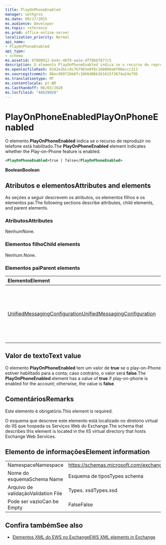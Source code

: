 ```yaml
---
title: PlayOnPhoneEnabled
manager: sethgros
ms.date: 09/17/2015
ms.audience: Developer
ms.topic: reference
ms.prod: office-online-server
localization_priority: Normal
api_name:
- PlayOnPhoneEnabled
api_type:
- schema
ms.assetid: 6f800912-be4c-46f9-aa1e-dff0bbf877c5
description: O elemento PlayOnPhoneEnabled indica se o recurso de reproduzir no telefone está habilitado.
ms.openlocfilehash: 8342e2bcc9c767903e0f6c180000a0f00eccc311
ms.sourcegitcommit: 88ec988f2bb67c1866d06b361615f3674a24e795
ms.translationtype: MT
ms.contentlocale: pt-BR
ms.lasthandoff: 06/03/2020
ms.locfileid: "44529928"
---
```

# <a name="playonphoneenabled"></a><span data-ttu-id="1b3a3-103">PlayOnPhoneEnabled</span><span class="sxs-lookup"><span data-stu-id="1b3a3-103">PlayOnPhoneEnabled</span></span>

<span data-ttu-id="1b3a3-104">O elemento **PlayOnPhoneEnabled** indica se o recurso de reproduzir no telefone está habilitado.</span><span class="sxs-lookup"><span data-stu-id="1b3a3-104">The **PlayOnPhoneEnabled** element indicates whether the Play-on-Phone feature is enabled.</span></span> 
  
```XML
<PlayOnPhoneEnabled>true | false</PlayOnPhoneEnabled>
```

 <span data-ttu-id="1b3a3-105">**Boolean**</span><span class="sxs-lookup"><span data-stu-id="1b3a3-105">**Boolean**</span></span>
## <a name="attributes-and-elements"></a><span data-ttu-id="1b3a3-106">Atributos e elementos</span><span class="sxs-lookup"><span data-stu-id="1b3a3-106">Attributes and elements</span></span>

<span data-ttu-id="1b3a3-107">As seções a seguir descrevem os atributos, os elementos filhos e os elementos pai.</span><span class="sxs-lookup"><span data-stu-id="1b3a3-107">The following sections describe attributes, child elements, and parent elements.</span></span>
  
### <a name="attributes"></a><span data-ttu-id="1b3a3-108">Atributos</span><span class="sxs-lookup"><span data-stu-id="1b3a3-108">Attributes</span></span>

<span data-ttu-id="1b3a3-109">Nenhum</span><span class="sxs-lookup"><span data-stu-id="1b3a3-109">None.</span></span>
  
### <a name="child-elements"></a><span data-ttu-id="1b3a3-110">Elementos filho</span><span class="sxs-lookup"><span data-stu-id="1b3a3-110">Child elements</span></span>

<span data-ttu-id="1b3a3-111">Nenhum.</span><span class="sxs-lookup"><span data-stu-id="1b3a3-111">None.</span></span>
  
### <a name="parent-elements"></a><span data-ttu-id="1b3a3-112">Elementos pai</span><span class="sxs-lookup"><span data-stu-id="1b3a3-112">Parent elements</span></span>

|<span data-ttu-id="1b3a3-113">**Elemento**</span><span class="sxs-lookup"><span data-stu-id="1b3a3-113">**Element**</span></span>|<span data-ttu-id="1b3a3-114">**Descrição**</span><span class="sxs-lookup"><span data-stu-id="1b3a3-114">**Description**</span></span>|
|:-----|:-----|
|[<span data-ttu-id="1b3a3-115">UnifiedMessagingConfiguration</span><span class="sxs-lookup"><span data-stu-id="1b3a3-115">UnifiedMessagingConfiguration</span></span>](unifiedmessagingconfiguration.md) <br/> |<span data-ttu-id="1b3a3-116">Contém informações de configuração para o serviço de Unificação de mensagens.</span><span class="sxs-lookup"><span data-stu-id="1b3a3-116">Contains configuration information for the Unified Messaging service.</span></span>  <br/> |
   
## <a name="text-value"></a><span data-ttu-id="1b3a3-117">Valor de texto</span><span class="sxs-lookup"><span data-stu-id="1b3a3-117">Text value</span></span>

<span data-ttu-id="1b3a3-118">O elemento **PlayOnPhoneEnabled** tem um valor de **true** se o play-on-Phone estiver habilitado para a conta; caso contrário, o valor será **false**.</span><span class="sxs-lookup"><span data-stu-id="1b3a3-118">The **PlayOnPhoneEnabled** element has a value of **true** if play-on-phone is enabled for the account; otherwise, the value is **false**.</span></span>
  
## <a name="remarks"></a><span data-ttu-id="1b3a3-119">Comentários</span><span class="sxs-lookup"><span data-stu-id="1b3a3-119">Remarks</span></span>

<span data-ttu-id="1b3a3-120">Este elemento é obrigatório.</span><span class="sxs-lookup"><span data-stu-id="1b3a3-120">This element is required.</span></span>
  
<span data-ttu-id="1b3a3-121">O esquema que descreve este elemento está localizado no diretório virtual do IIS que hospeda os Serviços Web do Exchange.</span><span class="sxs-lookup"><span data-stu-id="1b3a3-121">The schema that describes this element is located in the IIS virtual directory that hosts Exchange Web Services.</span></span>
  
## <a name="element-information"></a><span data-ttu-id="1b3a3-122">Elemento de informações</span><span class="sxs-lookup"><span data-stu-id="1b3a3-122">Element information</span></span>

|||
|:-----|:-----|
|<span data-ttu-id="1b3a3-123">Namespace</span><span class="sxs-lookup"><span data-stu-id="1b3a3-123">Namespace</span></span>  <br/> |https://schemas.microsoft.com/exchange/services/2006/types  <br/> |
|<span data-ttu-id="1b3a3-124">Nome do esquema</span><span class="sxs-lookup"><span data-stu-id="1b3a3-124">Schema Name</span></span>  <br/> |<span data-ttu-id="1b3a3-125">Esquema de tipos</span><span class="sxs-lookup"><span data-stu-id="1b3a3-125">Types schema</span></span>  <br/> |
|<span data-ttu-id="1b3a3-126">Arquivo de validação</span><span class="sxs-lookup"><span data-stu-id="1b3a3-126">Validation File</span></span>  <br/> |<span data-ttu-id="1b3a3-127">Types. xsd</span><span class="sxs-lookup"><span data-stu-id="1b3a3-127">Types.xsd</span></span>  <br/> |
|<span data-ttu-id="1b3a3-128">Pode ser vazio</span><span class="sxs-lookup"><span data-stu-id="1b3a3-128">Can be Empty</span></span>  <br/> |<span data-ttu-id="1b3a3-129">False</span><span class="sxs-lookup"><span data-stu-id="1b3a3-129">False</span></span>  <br/> |
   
## <a name="see-also"></a><span data-ttu-id="1b3a3-130">Confira também</span><span class="sxs-lookup"><span data-stu-id="1b3a3-130">See also</span></span>



- [<span data-ttu-id="1b3a3-131">Elementos XML do EWS no Exchange</span><span class="sxs-lookup"><span data-stu-id="1b3a3-131">EWS XML elements in Exchange</span></span>](ews-xml-elements-in-exchange.md)

